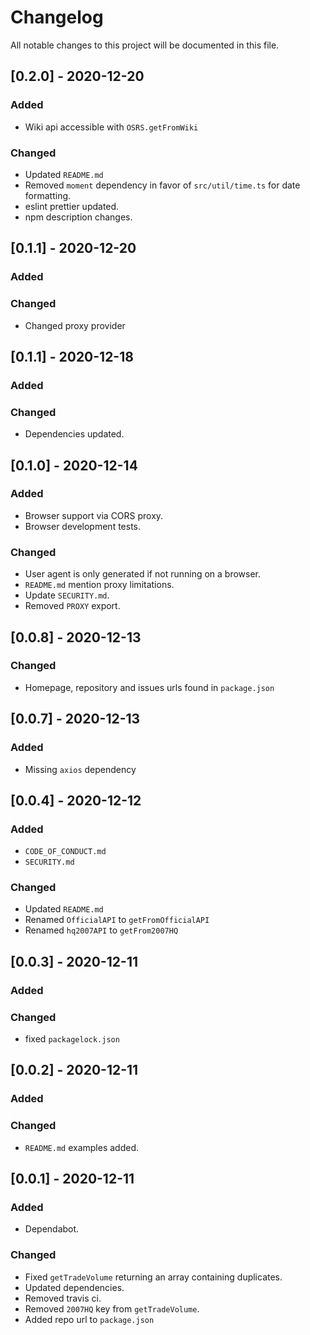 # Changelog

All notable changes to this project will be documented in this file.

## [0.2.0] - 2020-12-20

### Added

- Wiki api accessible with `OSRS.getFromWiki`

### Changed

- Updated `README.md`
- Removed `moment` dependency in favor of `src/util/time.ts` for date formatting.
- eslint prettier updated.
- npm description changes.

## [0.1.1] - 2020-12-20

### Added

### Changed

- Changed proxy provider

## [0.1.1] - 2020-12-18

### Added

### Changed

- Dependencies updated.

## [0.1.0] - 2020-12-14

### Added

- Browser support via CORS proxy.
- Browser development tests.

### Changed

- User agent is only generated if not running on a browser.
- `README.md` mention proxy limitations.
- Update `SECURITY.md`.
- Removed `PROXY` export.

## [0.0.8] - 2020-12-13

### Changed

- Homepage, repository and issues urls found in `package.json`

## [0.0.7] - 2020-12-13

### Added

- Missing `axios` dependency

## [0.0.4] - 2020-12-12

### Added

- `CODE_OF_CONDUCT.md`
- `SECURITY.md`

### Changed

- Updated `README.md`
- Renamed `OfficialAPI` to `getFromOfficialAPI`
- Renamed `hq2007API` to `getFrom2007HQ`

## [0.0.3] - 2020-12-11

### Added

### Changed

- fixed `packagelock.json`

## [0.0.2] - 2020-12-11

### Added

### Changed

- `README.md` examples added.

## [0.0.1] - 2020-12-11

### Added

- Dependabot.

### Changed

- Fixed `getTradeVolume` returning an array containing duplicates.
- Updated dependencies.
- Removed travis ci.
- Removed `2007HQ` key from `getTradeVolume`.
- Added repo url to `package.json`
